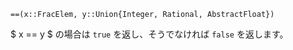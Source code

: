 ```
==(x::FracElem, y::Union{Integer, Rational, AbstractFloat})
```

$ x == y $ の場合は `true` を返し、そうでなければ `false` を返します。
